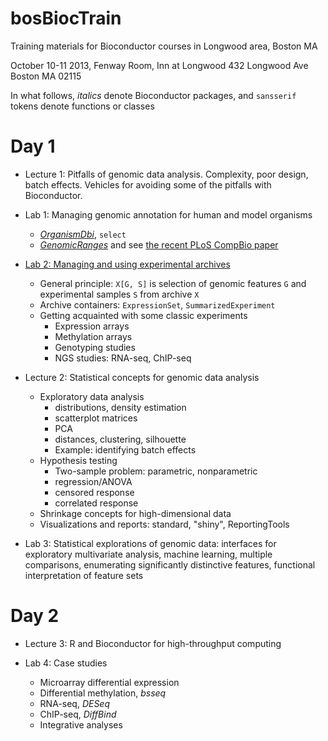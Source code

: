 bosBiocTrain
============

Training materials for Bioconductor courses in Longwood area, Boston MA

October 10-11 2013, Fenway Room, Inn at Longwood
432 Longwood Ave Boston MA 02115

In what follows, _italics_ denote Bioconductor packages,
and `sansserif` tokens denote functions or classes

Day 1
=====

 * Lecture 1: Pitfalls of genomic data analysis.
  Complexity, poor design, batch effects.  Vehicles for
  avoiding some of the pitfalls with Bioconductor.

 * Lab 1: Managing genomic annotation for human and model organisms
   + [_OrganismDbi_](http://www.bioconductor.org/packages/release/bioc/html/OrganismDbi.html), `select`
   + [_GenomicRanges_](http://www.bioconductor.org/packages/release/bioc/html/GenomicRanges.html) and see [the recent PLoS CompBio paper](http://www.ploscompbiol.org/article/info%3Adoi%2F10.1371%2Fjournal.pcbi.1003118)

 * [Lab 2: Managing and using experimental archives](ArchiveLab/archive.Rnw.md)
   + General principle: `X[G, S]` is selection of genomic features `G`
    and experimental samples `S` from archive `X`
   + Archive containers: `ExpressionSet`, `SummarizedExperiment`
   + Getting acquainted with some classic experiments
     - Expression arrays
     - Methylation arrays
     - Genotyping studies
     - NGS studies: RNA-seq, ChIP-seq
 * Lecture 2: Statistical concepts for genomic data analysis
   + Exploratory data analysis
     - distributions, density estimation
     - scatterplot matrices
     - PCA
     - distances, clustering, silhouette
     - Example: identifying batch effects
   + Hypothesis testing
     - Two-sample problem: parametric, nonparametric
     - regression/ANOVA
     - censored response
     - correlated response
   + Shrinkage concepts for high-dimensional data
   + Visualizations and reports: standard, "shiny", ReportingTools

 * Lab 3: Statistical explorations of genomic data: interfaces
for exploratory multivariate analysis, machine learning,
multiple comparisons, enumerating significantly distinctive
features, functional interpretation of feature sets

Day 2
=====
 * Lecture 3: R and Bioconductor for high-throughput computing

 * Lab 4: Case studies
   + Microarray differential expression
   + Differential methylation, _bsseq_
   + RNA-seq, _DESeq_
   + ChIP-seq, _DiffBind_
   + Integrative analyses
